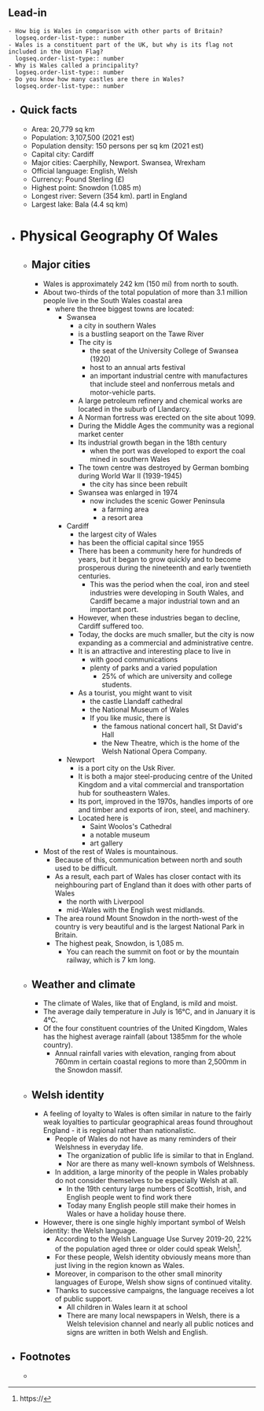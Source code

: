 ## Lead-in
	- How big is Wales in comparison with other parts of Britain?
	  logseq.order-list-type:: number
	- Wales is a constituent part of the UK, but why is its flag not included in the Union Flag?
	  logseq.order-list-type:: number
	- Why is Wales called a principality?
	  logseq.order-list-type:: number
	- Do you know how many castles are there in Wales?
	  logseq.order-list-type:: number
- ## Quick facts
	- Area: 20,779 sq km
	- Population: 3,107,500 (2021 est)
	- Population density: 150 persons per sq km (2021 est)
	- Capital city: Cardiff
	- Major cities: Caerphilly, Newport. Swansea, Wrexham
	- Official language: English, Welsh
	- Currency: Pound Sterling (£)
	- Highest point: Snowdon (1.085 m)
	- Longest river: Severn (354 km). partl in England
	- Largest lake: Bala (4.4 sq km)
- # Physical Geography Of Wales
	- ## Major cities
		- Wales is approximately 242 km (150 mi) from north to south.
		- About two-thirds of the total population of more than 3.1 million people live in the South Wales coastal area
			- where the three biggest towns are located:
				- Swansea
					- a city in southern Wales
					- is a bustling seaport on the Tawe River
					- The city is
						- the seat of the University College of Swansea (1920)
						- host to an annual arts festival
						- an important industrial centre with manufactures that include steel and nonferrous metals and motor-vehicle parts.
					- A large petroleum refinery and chemical works are located in the suburb of Llandarcy.
					- A Norman fortress was erected on the site about 1099.
					- During the Middle Ages the community was a regional market center
					- Its industrial growth began in the 18th century
						- when the port was developed to export the coal mined in southern Wales
					- The town centre was destroyed by German bombing during World War II (1939-1945)
						- the city has since been rebuilt
					- Swansea was enlarged in 1974
						- now includes the scenic Gower Peninsula
							- a farming area
							- a resort area
				- Cardiff
					- the largest city of Wales
					- has been the official capital since 1955
					- There has been a community here for hundreds of years, but it began to grow quickly and to become prosperous during the nineteenth and early twentieth centuries.
						- This was the period when the coal, iron and steel industries were developing in South Wales, and Cardiff became a major industrial town and an important port.
					- However, when these industries began to decline, Cardiff suffered too.
					- Today, the docks are much smaller, but the city is now expanding as a commercial and administrative centre.
					- It is an attractive and interesting place to live in
						- with good communications
						- plenty of parks and a varied population
							- 25% of which are university and college students.
					- As a tourist, you might want to visit
						- the castle Llandaff cathedral
						- the National Museum of Wales
						- If you like music, there is
							- the famous national concert hall, St David's Hall
							- the New Theatre, which is the home of the Welsh National Opera Company.
				- Newport
					- is a port city on the Usk River.
					- It is both a major steel-producing centre of the United Kingdom and a vital commercial and transportation hub for southeastern Wales.
					- Its port, improved in the 1970s, handles imports of ore and timber and exports of iron, steel, and machinery.
					- Located here is
						- Saint Woolos's Cathedral
						- a notable museum
						- art gallery
		- Most of the rest of Wales is mountainous.
			- Because of this, communication between north and south used to be difficult.
			- As a result, each part of Wales has closer contact with its neighbouring part of England than it does with other parts of Wales
				- the north with Liverpool
				- mid-Wales with the English west midlands.
			- The area round Mount Snowdon in the north-west of the country is very beautiful and is the largest National Park in Britain.
			- The highest peak, Snowdon, is 1,085 m.
				- You can reach the summit on foot or by the mountain railway, which is 7 km long.
	- ## Weather and climate
		- The climate of Wales, like that of England, is mild and moist.
		- The average daily temperature in July is 16°C, and in January it is 4°C.
		- Of the four constituent countries of the United Kingdom, Wales has the highest average rainfall (about 1385mm for the whole country).
			- Annual rainfall varies with elevation, ranging from about 760mm in certain coastal regions to more than 2,500mm in the Snowdon massif.
	- ## Welsh identity
		- A feeling of loyalty to Wales is often similar in nature to the fairly weak loyalties to particular geographical areas found throughout England - it is regional rather than nationalistic.
			- People of Wales do not have as many reminders of their Welshness in everyday life.
				- The organization of public life is similar to that in England.
				- Nor are there as many well-known symbols of Welshness.
			- In addition, a large minority of the people in Wales probably do not consider themselves to be especially Welsh at all.
				- In the 19th century large numbers of Scottish, Irish, and English people went to find work there
				- Today many English people still make their homes in Wales or have a holiday house there.
		- However, there is one single highly important symbol of Welsh identity: the Welsh language.
			- According to the Welsh Language Use Survey 2019-20, 22% of the population aged three or older could speak Welsh[^1].
			- For these people, Welsh identity obviously means more than just living in the region known as Wales.
			- Moreover, in comparison to the other small minority languages of Europe, Welsh show signs of continued vitality.
			- Thanks to successive campaigns, the language receives a lot of public support.
				- All children in Wales learn it at school
				- There are many local newspapers in Welsh, there is a Welsh television channel and nearly all public notices and signs are written in both Welsh and English.
- ## Footnotes
	- [^1]: https://